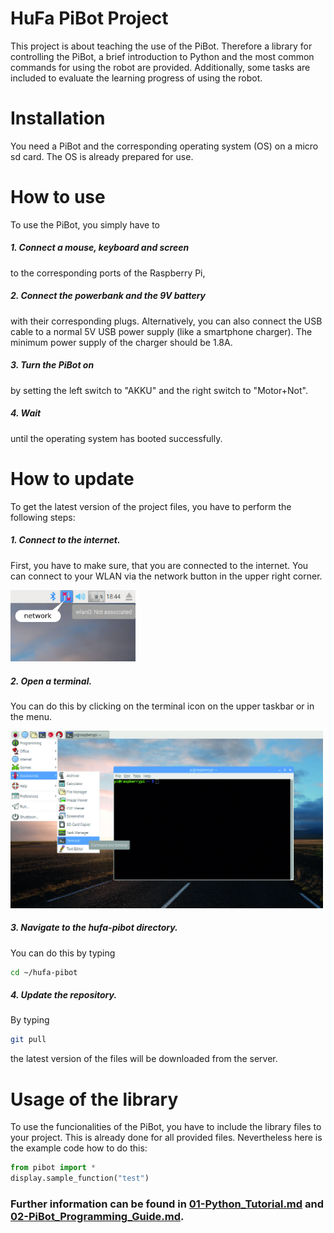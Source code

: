 # HuFa PiBot Project
This project is about teaching the use of the PiBot.
Therefore a library for controlling the PiBot, a brief introduction to Python and the most common commands for using the robot are provided.
Additionally, some tasks are included to evaluate the learning progress of using the robot.

# Installation
You need a PiBot and the corresponding operating system (OS) on a micro sd card.
The OS is already prepared for use.

# How to use
To use the PiBot, you simply have to 
##### 1. Connect a mouse, keyboard and screen
to the corresponding ports of the Raspberry Pi,
##### 2. Connect the powerbank and the 9V battery 
with their corresponding plugs.
Alternatively, you can also connect the USB cable to a normal 5V USB power supply (like a smartphone charger). The minimum power supply of the charger should be 1.8A.
##### 3. Turn the PiBot on
by setting the left switch to "AKKU" and the right switch to "Motor+Not".
##### 4. Wait
until the operating system has booted successfully.

# How to update
To get the latest version of the project files, you have to perform the following steps:

##### 1. Connect to the internet.
First, you have to make sure, that you are connected to the internet.
You can connect to your WLAN via the network button in the upper right corner.

<img src="assets/network.png" width="200" alt="Network button">

##### 2. Open a terminal.
You can do this by clicking on the terminal icon on the upper taskbar or in the menu.

<img src="assets/Open-Terminal-Raspberry-Pi.jpg" width="500" alt="How to open a terminal">

##### 3. Navigate to the hufa-pibot directory.
You can do this by typing 
```bash
cd ~/hufa-pibot
```

##### 4. Update the repository.
By typing
```bash
git pull
```
the latest version of the files will be downloaded from the server.


# Usage of the library
To use the funcionalities of the PiBot, you have to include the library files to your project.
This is already done for all provided files. 
Nevertheless here is the example code how to do this:

```python
from pibot import *
display.sample_function("test")
```

### Further information can be found in [01-Python_Tutorial.md](01-Python_Tutorial.md) and [02-PiBot_Programming_Guide.md](02-PiBot_Programming_Guide.md).